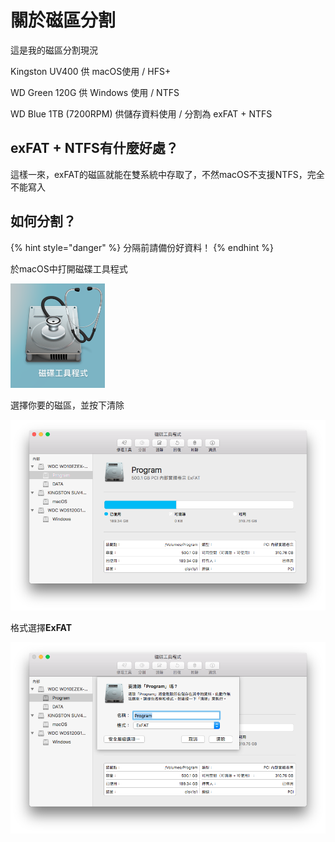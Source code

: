 # 關於磁區分割

這是我的磁區分割現況

Kingston UV400 供 macOS使用 / HFS+

WD Green 120G 供 Windows 使用 / NTFS

WD Blue 1TB \(7200RPM\) 供儲存資料使用 / 分割為 exFAT + NTFS

## exFAT + NTFS有什麼好處？

這樣一來，exFAT的磁區就能在雙系統中存取了，不然macOS不支援NTFS，完全不能寫入

## 如何分割？

{% hint style="danger" %}
分隔前請備份好資料！
{% endhint %}

於macOS中打開磁碟工具程式

![&#x78C1;&#x789F;&#x5DE5;&#x5177;&#x7A0B;&#x5F0F;](../.gitbook/assets/ying-mu-kuai-zhao-20180528-xia-wu-6.57.57.png)

選擇你要的磁區，並按下清除

![&#x9078;&#x64C7;&#x78C1;&#x5340;](../.gitbook/assets/ying-mu-kuai-zhao-20180528-xia-wu-6.59.28.png)

格式選擇**ExFAT**

![ExFAT](../.gitbook/assets/ying-mu-kuai-zhao-20180528-xia-wu-7.00.34.png)










